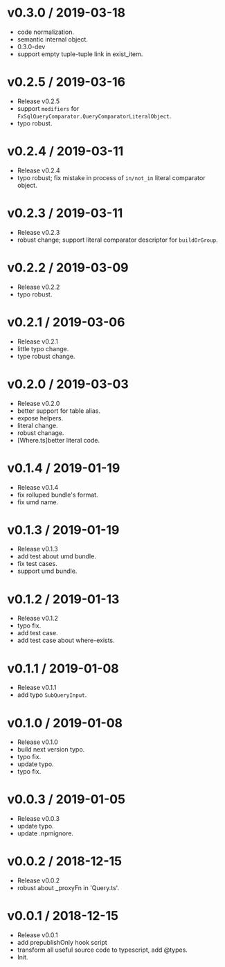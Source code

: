 
v0.3.0 / 2019-03-18
==================

  * code normalization.
  * semantic internal object.
  * 0.3.0-dev
  * support empty tuple-tuple link in exist_item.

v0.2.5 / 2019-03-16
===================

  * Release v0.2.5
  * support `modifiers` for `FxSqlQueryComparator.QueryComparatorLiteralObject`.
  * typo robust.

v0.2.4 / 2019-03-11
===================

  * Release v0.2.4
  * typo robust; fix mistake in process of `in/not_in` literal comparator object.

v0.2.3 / 2019-03-11
===================

  * Release v0.2.3
  * robust change; support literal comparator descriptor for `buildOrGroup`.

v0.2.2 / 2019-03-09
===================

  * Release v0.2.2
  * typo robust.

v0.2.1 / 2019-03-06
===================

  * Release v0.2.1
  * little typo change.
  * type robust change.

v0.2.0 / 2019-03-03
===================

  * Release v0.2.0
  * better support for table alias.
  * expose helpers.
  * literal change.
  * robust chanage.
  * [Where.ts]better literal code.

v0.1.4 / 2019-01-19
===================

  * Release v0.1.4
  * fix rolluped bundle's format.
  * fix umd name.

v0.1.3 / 2019-01-19
===================

  * Release v0.1.3
  * add test about umd bundle.
  * fix test cases.
  * support umd bundle.

v0.1.2 / 2019-01-13
===================

  * Release v0.1.2
  * typo fix.
  * add test case.
  * add test case about where-exists.

v0.1.1 / 2019-01-08
===================

  * Release v0.1.1
  * add typo `SubQueryInput`.

v0.1.0 / 2019-01-08
===================

  * Release v0.1.0
  * build next version typo.
  * typo fix.
  * update typo.
  * typo fix.

v0.0.3 / 2019-01-05
===================

  * Release v0.0.3
  * update typo.
  * update .npmignore.

v0.0.2 / 2018-12-15
===================

  * Release v0.0.2
  * robust about _proxyFn in 'Query.ts'.

v0.0.1 / 2018-12-15
===================

  * Release v0.0.1
  * add prepublishOnly hook script
  * transform all useful source code to typescript, add @types.
  * Init.
